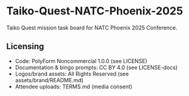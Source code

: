 # Taiko-Quest-NATC-Phoenix-2025
Taiko Quest mission task board for NATC Phoenix 2025 Conference.

## Licensing

- Code: PolyForm Noncommercial 1.0.0 (see LICENSE)
- Documentation & bingo prompts: CC BY 4.0 (see LICENSE-docs)
- Logos/brand assets: All Rights Reserved (see assets/brand/README.md)
- Attendee uploads: TERMS.md (media consent)

